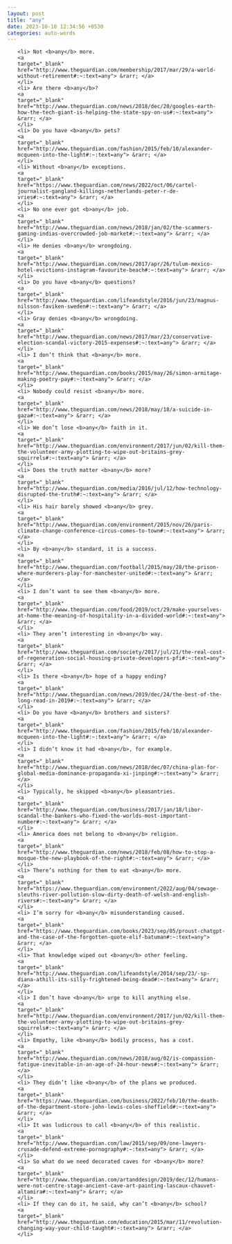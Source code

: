 ```yaml
---
layout: post
title: "any"
date: 2023-10-10 12:34:56 +0530
categories: auto-words
---
```

<ol>

    <li> Not <b>any</b> more.
    <a 
    target="_blank" 
    href="http://www.theguardian.com/membership/2017/mar/29/a-world-without-retirement#:~:text=any"> &rarr; </a>
    </li>
    <li> Are there <b>any</b>?
    <a 
    target="_blank" 
    href="http://www.theguardian.com/news/2018/dec/20/googles-earth-how-the-tech-giant-is-helping-the-state-spy-on-us#:~:text=any"> &rarr; </a>
    </li>
    <li> Do you have <b>any</b> pets?
    <a 
    target="_blank" 
    href="http://www.theguardian.com/fashion/2015/feb/10/alexander-mcqueen-into-the-light#:~:text=any"> &rarr; </a>
    </li>
    <li> Without <b>any</b> exceptions.
    <a 
    target="_blank" 
    href="https://www.theguardian.com/news/2022/oct/06/cartel-journalist-gangland-killings-netherlands-peter-r-de-vries#:~:text=any"> &rarr; </a>
    </li>
    <li> No one ever got <b>any</b> job.
    <a 
    target="_blank" 
    href="http://www.theguardian.com/news/2018/jan/02/the-scammers-gaming-indias-overcrowded-job-market#:~:text=any"> &rarr; </a>
    </li>
    <li> He denies <b>any</b> wrongdoing.
    <a 
    target="_blank" 
    href="http://www.theguardian.com/news/2017/apr/26/tulum-mexico-hotel-evictions-instagram-favourite-beach#:~:text=any"> &rarr; </a>
    </li>
    <li> Do you have <b>any</b> questions?
    <a 
    target="_blank" 
    href="http://www.theguardian.com/lifeandstyle/2016/jun/23/magnus-nilsson-faviken-sweden#:~:text=any"> &rarr; </a>
    </li>
    <li> Gray denies <b>any</b> wrongdoing.
    <a 
    target="_blank" 
    href="http://www.theguardian.com/news/2017/mar/23/conservative-election-scandal-victory-2015-expenses#:~:text=any"> &rarr; </a>
    </li>
    <li> I don’t think that <b>any</b> more.
    <a 
    target="_blank" 
    href="http://www.theguardian.com/books/2015/may/26/simon-armitage-making-poetry-pay#:~:text=any"> &rarr; </a>
    </li>
    <li> Nobody could resist <b>any</b> more.
    <a 
    target="_blank" 
    href="http://www.theguardian.com/news/2018/may/18/a-suicide-in-gaza#:~:text=any"> &rarr; </a>
    </li>
    <li> We don’t lose <b>any</b> faith in it.
    <a 
    target="_blank" 
    href="http://www.theguardian.com/environment/2017/jun/02/kill-them-the-volunteer-army-plotting-to-wipe-out-britains-grey-squirrels#:~:text=any"> &rarr; </a>
    </li>
    <li> Does the truth matter <b>any</b> more?
    <a 
    target="_blank" 
    href="http://www.theguardian.com/media/2016/jul/12/how-technology-disrupted-the-truth#:~:text=any"> &rarr; </a>
    </li>
    <li> His hair barely showed <b>any</b> grey.
    <a 
    target="_blank" 
    href="http://www.theguardian.com/environment/2015/nov/26/paris-climate-change-conference-circus-comes-to-town#:~:text=any"> &rarr; </a>
    </li>
    <li> By <b>any</b> standard, it is a success.
    <a 
    target="_blank" 
    href="http://www.theguardian.com/football/2015/may/28/the-prison-where-murderers-play-for-manchester-united#:~:text=any"> &rarr; </a>
    </li>
    <li> I don’t want to see them <b>any</b> more.
    <a 
    target="_blank" 
    href="http://www.theguardian.com/food/2019/oct/29/make-yourselves-at-home-the-meaning-of-hospitality-in-a-divided-world#:~:text=any"> &rarr; </a>
    </li>
    <li> They aren’t interesting in <b>any</b> way.
    <a 
    target="_blank" 
    href="http://www.theguardian.com/society/2017/jul/21/the-real-cost-of-regeneration-social-housing-private-developers-pfi#:~:text=any"> &rarr; </a>
    </li>
    <li> Is there <b>any</b> hope of a happy ending?
    <a 
    target="_blank" 
    href="http://www.theguardian.com/news/2019/dec/24/the-best-of-the-long-read-in-2019#:~:text=any"> &rarr; </a>
    </li>
    <li> Do you have <b>any</b> brothers and sisters?
    <a 
    target="_blank" 
    href="http://www.theguardian.com/fashion/2015/feb/10/alexander-mcqueen-into-the-light#:~:text=any"> &rarr; </a>
    </li>
    <li> I didn’t know it had <b>any</b>, for example.
    <a 
    target="_blank" 
    href="http://www.theguardian.com/news/2018/dec/07/china-plan-for-global-media-dominance-propaganda-xi-jinping#:~:text=any"> &rarr; </a>
    </li>
    <li> Typically, he skipped <b>any</b> pleasantries.
    <a 
    target="_blank" 
    href="http://www.theguardian.com/business/2017/jan/18/libor-scandal-the-bankers-who-fixed-the-worlds-most-important-number#:~:text=any"> &rarr; </a>
    </li>
    <li> America does not belong to <b>any</b> religion.
    <a 
    target="_blank" 
    href="http://www.theguardian.com/news/2018/feb/08/how-to-stop-a-mosque-the-new-playbook-of-the-right#:~:text=any"> &rarr; </a>
    </li>
    <li> There’s nothing for them to eat <b>any</b> more.
    <a 
    target="_blank" 
    href="https://www.theguardian.com/environment/2022/aug/04/sewage-sleuths-river-pollution-slow-dirty-death-of-welsh-and-english-rivers#:~:text=any"> &rarr; </a>
    </li>
    <li> I’m sorry for <b>any</b> misunderstanding caused.
    <a 
    target="_blank" 
    href="https://www.theguardian.com/books/2023/sep/05/proust-chatgpt-and-the-case-of-the-forgotten-quote-elif-batuman#:~:text=any"> &rarr; </a>
    </li>
    <li> That knowledge wiped out <b>any</b> other feeling.
    <a 
    target="_blank" 
    href="http://www.theguardian.com/lifeandstyle/2014/sep/23/-sp-diana-athill-its-silly-frightened-being-dead#:~:text=any"> &rarr; </a>
    </li>
    <li> I don’t have <b>any</b> urge to kill anything else.
    <a 
    target="_blank" 
    href="http://www.theguardian.com/environment/2017/jun/02/kill-them-the-volunteer-army-plotting-to-wipe-out-britains-grey-squirrels#:~:text=any"> &rarr; </a>
    </li>
    <li> Empathy, like <b>any</b> bodily process, has a cost.
    <a 
    target="_blank" 
    href="http://www.theguardian.com/news/2018/aug/02/is-compassion-fatigue-inevitable-in-an-age-of-24-hour-news#:~:text=any"> &rarr; </a>
    </li>
    <li> They didn’t like <b>any</b> of the plans we produced.
    <a 
    target="_blank" 
    href="https://www.theguardian.com/business/2022/feb/10/the-death-of-the-department-store-john-lewis-coles-sheffield#:~:text=any"> &rarr; </a>
    </li>
    <li> It was ludicrous to call <b>any</b> of this realistic.
    <a 
    target="_blank" 
    href="http://www.theguardian.com/law/2015/sep/09/one-lawyers-crusade-defend-extreme-pornography#:~:text=any"> &rarr; </a>
    </li>
    <li> So what do we need decorated caves for <b>any</b> more?
    <a 
    target="_blank" 
    href="http://www.theguardian.com/artanddesign/2019/dec/12/humans-were-not-centre-stage-ancient-cave-art-painting-lascaux-chauvet-altamira#:~:text=any"> &rarr; </a>
    </li>
    <li> If they can do it, he said, why can’t <b>any</b> school?
    <a 
    target="_blank" 
    href="http://www.theguardian.com/education/2015/mar/11/revolution-changing-way-your-child-taught#:~:text=any"> &rarr; </a>
    </li>